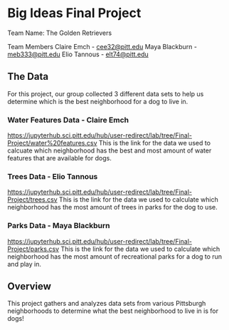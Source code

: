 # Big Ideas Final Project

Team Name: The Golden Retrievers

Team Members
Claire Emch - cee32@pitt.edu
Maya Blackburn - meb333@pitt.edu
Elio Tannous - elt74@pitt.edu

## The Data
For this project, our group collected 3 different data sets to help us determine which is the best neighborhood for a dog to live in.

### Water Features Data - Claire Emch
https://jupyterhub.sci.pitt.edu/hub/user-redirect/lab/tree/Final-Project/water%20features.csv 
This is the link for the data we used to calcuate which neighborhood has the best and most amount of water features that are available for dogs.

### Trees Data - Elio Tannous
https://jupyterhub.sci.pitt.edu/hub/user-redirect/lab/tree/Final-Project/trees.csv
This is the link for the data we used to calculate which neighborhood has the most amount of trees in parks for the dog to use. 

### Parks Data - Maya Blackburn
https://jupyterhub.sci.pitt.edu/hub/user-redirect/lab/tree/Final-Project/parks.csv
This is the link for the data we used to calculate which neighborhood has the most amount of recreational parks for a dog to run and play in. 

## Overview
This project gathers and analyzes data sets from various Pittsburgh neighborhoods to determine what the best neighborhood to live in is for dogs!